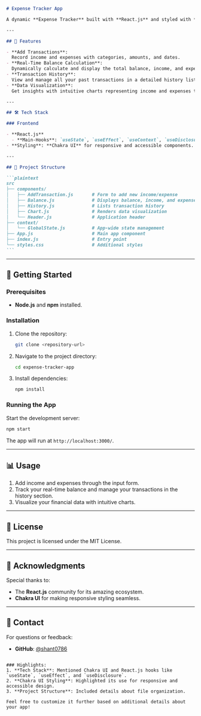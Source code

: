 ````markdown
# Expense Tracker App

A dynamic **Expense Tracker** built with **React.js** and styled with **Chakra UI**, enabling users to efficiently manage income and expenses. The app calculates balance in real-time, visualizes data with charts, and provides a detailed transaction history.

---

## 🚀 Features

- **Add Transactions**:  
  Record income and expenses with categories, amounts, and dates.
- **Real-Time Balance Calculation**:  
  Dynamically calculate and display the total balance, income, and expenses.
- **Transaction History**:  
  View and manage all your past transactions in a detailed history list.
- **Data Visualization**:  
  Get insights with intuitive charts representing income and expenses trends.

---

## 🛠️ Tech Stack

### Frontend

- **React.js**
  - **Main-Hooks**: `useState`, `useEffect`, `useContext`, `useDisclosure`
- **Styling**: **Chakra UI** for responsive and accessible components.

---

## 📂 Project Structure

```plaintext
src
├── components/
│   ├── AddTransaction.js       # Form to add new income/expense
│   ├── Balance.js              # Displays balance, income, and expenses
│   ├── History.js              # Lists transaction history
│   ├── Chart.js                # Renders data visualization
│   └── Header.js               # Application header
├── context/
│   └── GlobalState.js          # App-wide state management
├── App.js                      # Main app component
├── index.js                    # Entry point
└── styles.css                  # Additional styles
```
````

---

## 🚀 Getting Started

### Prerequisites

- **Node.js** and **npm** installed.

### Installation

1. Clone the repository:
   ```bash
   git clone <repository-url>
   ```
2. Navigate to the project directory:
   ```bash
   cd expense-tracker-app
   ```
3. Install dependencies:
   ```bash
   npm install
   ```

### Running the App

Start the development server:

```bash
npm start
```

The app will run at `http://localhost:3000/`.

---

## 📊 Usage

1. Add income and expenses through the input form.
2. Track your real-time balance and manage your transactions in the history section.
3. Visualize your financial data with intuitive charts.

---

## 📜 License

This project is licensed under the MIT License.

---

## 🌟 Acknowledgments

Special thanks to:

- The **React.js** community for its amazing ecosystem.
- **Chakra UI** for making responsive styling seamless.

---

## 📧 Contact

For questions or feedback:

- **GitHub**: [@shant0786](https://github.com/shant0786)

```

### Highlights:
1. **Tech Stack**: Mentioned Chakra UI and React.js hooks like `useState`, `useEffect`, and `useDisclosure`.
2. **Chakra UI Styling**: Highlighted its use for responsive and accessible design.
3. **Project Structure**: Included details about file organization.

Feel free to customize it further based on additional details about your app!
```
